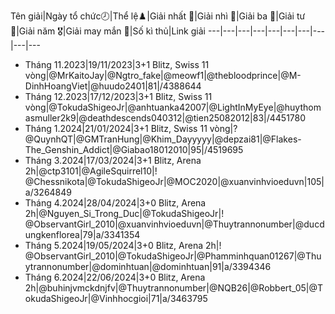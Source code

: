 Tên giải|Ngày tổ chức🕗|Thể lệ♟️|Giải nhất 🥇|Giải nhì 🥈|Giải ba 🥉|Giải tư 🏅|Giải năm 🎖️|Giải may mắn 🌟|Số kì thủ|Link giải
---|---|---|---|---|---|---|---|---|---
* Tháng 11.2023|19/11/2023|3+1 Blitz, Swiss 11 vòng|@MrKaitoJay|@Ngtro_fake|@meowf1|@thebloodprince|@M-DinhHoangViet|@huudo2401|81|/4388644
* Tháng 12.2023|17/12/2023|3+1 Blitz, Swiss 11 vòng|@TokudaShigeoJr|@anhtuanka42007|@LightInMyEye|@huythomasmuller2k9|@deathdescends040312|@tien25082012|83|/4451780
* Tháng 1.2024|21/01/2024|3+1 Blitz, Swiss 11 vòng|? @QuynhQT|@GMTranHung|@Khim_Dayyyyy|@depzai81|@Flakes-The_Genshin_Addict|@Giabao18012010|95|/4519695
* Tháng 3.2024|17/03/2024|3+1 Blitz, Arena 2h|@ctp3101|@AgileSquirrel10|! @Chessnikota|@TokudaShigeoJr|@MOC2020|@xuanvinhvioeduvn|105|a/3264849
* Tháng 4.2024|28/04/2024|3+0 Blitz, Arena 2h|@Nguyen_Si_Trong_Duc|@TokudaShigeoJr|! @ObservantGirl_2010|@xuanvinhvioeduvn|@Thuytrannonumber|@ducdungkenflorea|79|a/3341354
* Tháng 5.2024|19/05/2024|3+0 Blitz, Arena 2h|! @ObservantGirl_2010|@TokudaShigeoJr|@Phamminhquan01267|@Thuytrannonumber|@dominhtuan|@dominhtuan|91|a/3394346
* Tháng 6.2024|22/06/2024|3+0 Blitz, Arena 2h|@buhinjvmckdnjfv|@Thuytrannonumber|@NQB26|@Robbert_05|@TokudaShigeoJr|@Vinhhocgioi|71|a/3463795
